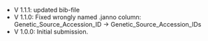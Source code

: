 - V 1.1.1: updated bib-file
- V 1.1.0: Fixed wrongly named .janno column: Genetic_Source_Accession_ID -> Genetic_Source_Accession_IDs
- V 1.0.0: Initial submission.